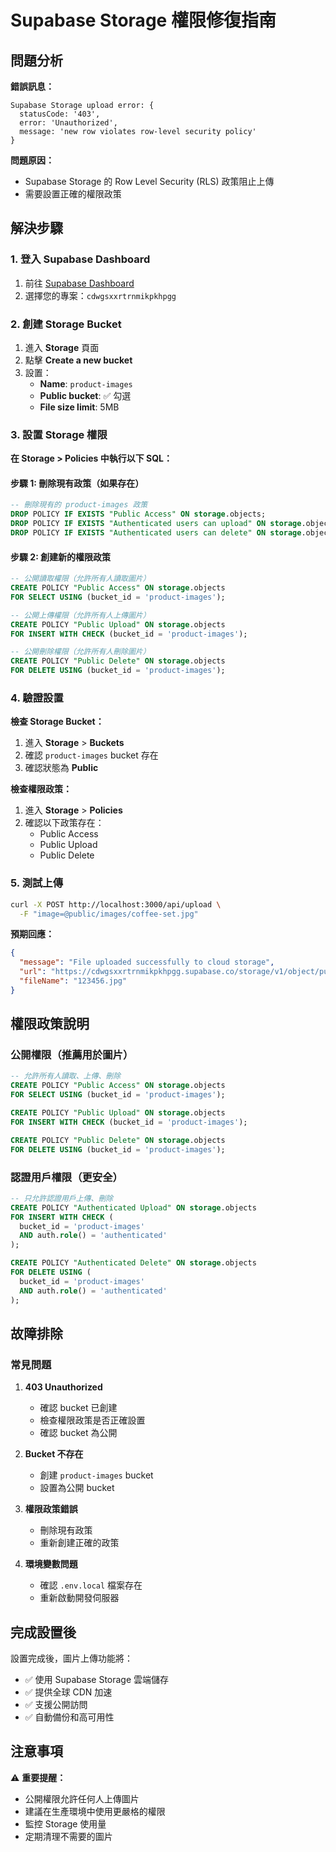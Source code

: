 # Supabase Storage 權限修復指南

## 問題分析

**錯誤訊息：**
```
Supabase Storage upload error: {
  statusCode: '403',
  error: 'Unauthorized',
  message: 'new row violates row-level security policy'
}
```

**問題原因：**
- Supabase Storage 的 Row Level Security (RLS) 政策阻止上傳
- 需要設置正確的權限政策

## 解決步驟

### 1. 登入 Supabase Dashboard

1. 前往 [Supabase Dashboard](https://supabase.com/dashboard)
2. 選擇您的專案：`cdwgsxxrtrnmikpkhpgg`

### 2. 創建 Storage Bucket

1. 進入 **Storage** 頁面
2. 點擊 **Create a new bucket**
3. 設置：
   - **Name**: `product-images`
   - **Public bucket**: ✅ 勾選
   - **File size limit**: 5MB

### 3. 設置 Storage 權限

**在 Storage > Policies 中執行以下 SQL：**

#### 步驟 1: 刪除現有政策（如果存在）
```sql
-- 刪除現有的 product-images 政策
DROP POLICY IF EXISTS "Public Access" ON storage.objects;
DROP POLICY IF EXISTS "Authenticated users can upload" ON storage.objects;
DROP POLICY IF EXISTS "Authenticated users can delete" ON storage.objects;
```

#### 步驟 2: 創建新的權限政策
```sql
-- 公開讀取權限（允許所有人讀取圖片）
CREATE POLICY "Public Access" ON storage.objects
FOR SELECT USING (bucket_id = 'product-images');

-- 公開上傳權限（允許所有人上傳圖片）
CREATE POLICY "Public Upload" ON storage.objects
FOR INSERT WITH CHECK (bucket_id = 'product-images');

-- 公開刪除權限（允許所有人刪除圖片）
CREATE POLICY "Public Delete" ON storage.objects
FOR DELETE USING (bucket_id = 'product-images');
```

### 4. 驗證設置

**檢查 Storage Bucket：**
1. 進入 **Storage** > **Buckets**
2. 確認 `product-images` bucket 存在
3. 確認狀態為 **Public**

**檢查權限政策：**
1. 進入 **Storage** > **Policies**
2. 確認以下政策存在：
   - Public Access
   - Public Upload
   - Public Delete

### 5. 測試上傳

```bash
curl -X POST http://localhost:3000/api/upload \
  -F "image=@public/images/coffee-set.jpg"
```

**預期回應：**
```json
{
  "message": "File uploaded successfully to cloud storage",
  "url": "https://cdwgsxxrtrnmikpkhpgg.supabase.co/storage/v1/object/public/product-images/123456.jpg",
  "fileName": "123456.jpg"
}
```

## 權限政策說明

### 公開權限（推薦用於圖片）
```sql
-- 允許所有人讀取、上傳、刪除
CREATE POLICY "Public Access" ON storage.objects
FOR SELECT USING (bucket_id = 'product-images');

CREATE POLICY "Public Upload" ON storage.objects
FOR INSERT WITH CHECK (bucket_id = 'product-images');

CREATE POLICY "Public Delete" ON storage.objects
FOR DELETE USING (bucket_id = 'product-images');
```

### 認證用戶權限（更安全）
```sql
-- 只允許認證用戶上傳、刪除
CREATE POLICY "Authenticated Upload" ON storage.objects
FOR INSERT WITH CHECK (
  bucket_id = 'product-images' 
  AND auth.role() = 'authenticated'
);

CREATE POLICY "Authenticated Delete" ON storage.objects
FOR DELETE USING (
  bucket_id = 'product-images' 
  AND auth.role() = 'authenticated'
);
```

## 故障排除

### 常見問題

1. **403 Unauthorized**
   - 確認 bucket 已創建
   - 檢查權限政策是否正確設置
   - 確認 bucket 為公開

2. **Bucket 不存在**
   - 創建 `product-images` bucket
   - 設置為公開 bucket

3. **權限政策錯誤**
   - 刪除現有政策
   - 重新創建正確的政策

4. **環境變數問題**
   - 確認 `.env.local` 檔案存在
   - 重新啟動開發伺服器

## 完成設置後

設置完成後，圖片上傳功能將：
- ✅ 使用 Supabase Storage 雲端儲存
- ✅ 提供全球 CDN 加速
- ✅ 支援公開訪問
- ✅ 自動備份和高可用性

## 注意事項

⚠️ **重要提醒：**
- 公開權限允許任何人上傳圖片
- 建議在生產環境中使用更嚴格的權限
- 監控 Storage 使用量
- 定期清理不需要的圖片 